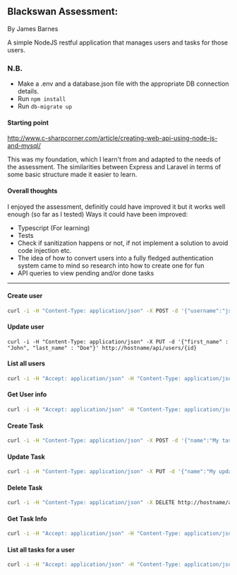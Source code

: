 ## Blackswan Assessment:

By James Barnes

A simple NodeJS restful application that manages users and tasks for those users.

### N.B.
* Make a .env and a database.json file with the appropriate DB connection details.
* Run ```npm install```
* Run ```db-migrate up```

#### Starting point
http://www.c-sharpcorner.com/article/creating-web-api-using-node-js-and-mysql/

This was my foundation, which I learn't from and adapted to the needs of the assessment. The similarities between Express and Laravel in terms of some basic structure made it easier to learn.

#### Overall thoughts
I enjoyed the assessment, definitly could have improved it but it works well enough (so far as I tested)
Ways it could have been improved:
* Typescript (For learning)
* Tests
* Check if sanitization happens or not, if not implement a solution to avoid code injection etc.
* The idea of how to convert users into a fully fledged authentication system came to mind so research into how to create one for fun
*  API queries to view pending and/or done tasks

---

#### Create user
```sh
curl -i -H "Content-Type: application/json" -X POST -d '{"username":"jsmith","first_name" : "John", "last_name" : "Smith"}' http://hostname/api/users
```

#### Update user
```
curl -i -H "Content-Type: application/json" -X PUT -d '{"first_name" : "John", "last_name" : "Doe"}' http://hostname/api/users/{id}
```

#### List all users
```sh
curl -i -H "Accept: application/json" -H "Content-Type: application/json" -X GET http://hostname/api/users
```

#### Get User info
```sh
curl -i -H "Accept: application/json" -H "Content-Type: application/json" -X GET http://hostname/api/users/{id}
```

#### Create Task
```sh
curl -i -H "Content-Type: application/json" -X POST -d '{"name":"My task","description" : "Description of task", "date_time" : "2016-05-25 14:25:00"}' http://hostname/api/users/{user_id}/tasks
```

#### Update Task
```sh
curl -i -H "Content-Type: application/json" -X PUT -d '{"name":"My updated task"}' http://hostname/api/users/{user_id}/tasks/{task_id}
```

#### Delete Task
```sh
curl -i -H "Content-Type: application/json" -X DELETE http://hostname/api/users/{user_id}/tasks/{task_id}
```

#### Get Task Info
```sh
curl -i -H "Accept: application/json" -H "Content-Type: application/json" -X GET http://hostname/api/users/{user_id}/tasks/{task_id}
```

#### List all tasks for a user

```sh
curl -i -H "Accept: application/json" -H "Content-Type: application/json" -X GET http://hostname/api/users/{user_id}/tasks
```
